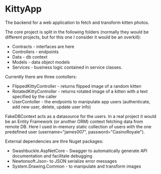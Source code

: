 # KittyApp
The backend for a web application to fetch and transform kitten photos.

The core project is split in the following folders (normally they would be different projects, but for this one I consider it would be an overkill):

- Contracts - interfaces are here
- Controllers - endpoints
- Data - db context
- Models - data object models
- Services - business logic contained in service classes.

Currently there are three contollers:

- FlippedKittyController - returns flipped image of a random kitten
- RotatedKittyController - returns rotated image of a kitten with a text specified by the caller
- UserContoller - the endpoints to manipulate app users (authenticate, add new user, delete, update user info)

FakeDBContext acts as a datasource for the users. In a real project it would be an Entity Framework (or another ORM) context fetching data from remote DB. 
Here I used in-memory static collection of users with the one predefined user (username="james007", password="CasinoRoyale").

External dependencies are thre Nuget packages:

- Swashbuckle.AspNetCore - Swagger to automatically generate API documentation and facilitate debugging
- Newtonsoft.Json- to JSON serialize error messages
- System.Drawing.Common - to manipulate and transform images
